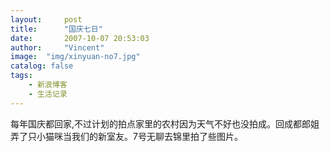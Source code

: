 ```yaml
---
layout:     post
title:      "国庆七日"
date:       2007-10-07 20:53:03
author:     "Vincent"
image:  "img/xinyuan-no7.jpg"
catalog: false
tags:
    - 新浪博客
    - 生活记录
---
```


每年国庆都回家,不过计划的拍点家里的农村因为天气不好也没拍成。回成都郎姐弄了只小猫咪当我们的新室友。7号无聊去锦里拍了些图片。




